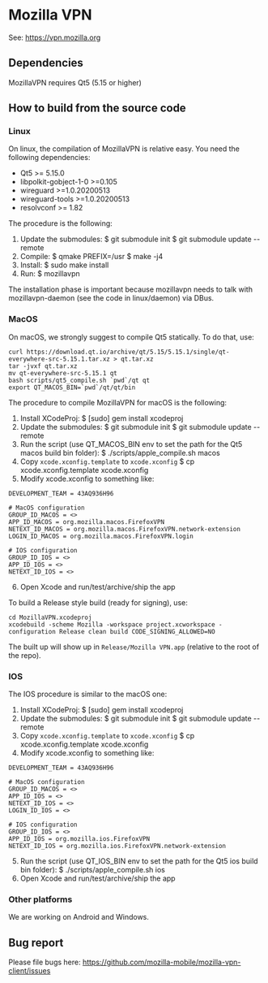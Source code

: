 # Mozilla VPN

See: https://vpn.mozilla.org

## Dependencies

MozillaVPN requires Qt5 (5.15 or higher)

## How to build from the source code

### Linux

On linux, the compilation of MozillaVPN is relative easy. You need the
following dependencies:

- Qt5 >= 5.15.0
- libpolkit-gobject-1-0 >=0.105
- wireguard >=1.0.20200513
- wireguard-tools >=1.0.20200513
- resolvconf >= 1.82

The procedure is the following:
1. Update the submodules:
  $ git submodule init
  $ git submodule update --remote
2. Compile:
  $ qmake PREFIX=/usr
  $ make -j4
3. Install:
  $ sudo make install
4. Run:
  $ mozillavpn

The installation phase is important because mozillavpn needs to talk with
mozillavpn-daemon (see the code in linux/daemon) via DBus.

### MacOS

On macOS, we strongly suggest to compile Qt5 statically. To do that, use:
```
curl https://download.qt.io/archive/qt/5.15/5.15.1/single/qt-everywhere-src-5.15.1.tar.xz > qt.tar.xz
tar -jvxf qt.tar.xz
mv qt-everywhere-src-5.15.1 qt
bash scripts/qt5_compile.sh `pwd`/qt qt
export QT_MACOS_BIN=`pwd`/qt/qt/bin
```

The procedure to compile MozillaVPN for macOS is the following:

1. Install XCodeProj:
  $ [sudo] gem install xcodeproj
2. Update the submodules:
  $ git submodule init
  $ git submodule update --remote
3. Run the script (use QT\_MACOS\_BIN env to set the path for the Qt5 macos build bin folder):
  $ ./scripts/apple\_compile.sh macos
4. Copy `xcode.xconfig.template` to `xcode.xconfig`
  $ cp xcode.xconfig.template xcode.xconfig
5. Modify xcode.xconfig to something like:
```
DEVELOPMENT_TEAM = 43AQ936H96

# MacOS configuration
GROUP_ID_MACOS = <>
APP_ID_MACOS = org.mozilla.macos.FirefoxVPN
NETEXT_ID_MACOS = org.mozilla.macos.FirefoxVPN.network-extension
LOGIN_ID_MACOS = org.mozilla.macos.FirefoxVPN.login

# IOS configuration
GROUP_ID_IOS = <>
APP_ID_IOS = <>
NETEXT_ID_IOS = <>
```
6. Open Xcode and run/test/archive/ship the app

To build a Release style build (ready for signing), use:
```
cd MozillaVPN.xcodeproj
xcodebuild -scheme Mozilla -workspace project.xcworkspace -configuration Release clean build CODE_SIGNING_ALLOWED=NO
```

The built up will show up in `Release/Mozilla VPN.app` (relative to the root of the repo).

### IOS

The IOS procedure is similar to the macOS one:
1. Install XCodeProj:
  $ [sudo] gem install xcodeproj
2. Update the submodules:
  $ git submodule init
  $ git submodule update --remote
4. Copy `xcode.xconfig.template` to `xcode.xconfig`
  $ cp xcode.xconfig.template xcode.xconfig
5. Modify xcode.xconfig to something like:
```
DEVELOPMENT_TEAM = 43AQ936H96

# MacOS configuration
GROUP_ID_MACOS = <>
APP_ID_IOS = <>
NETEXT_ID_IOS = <>
LOGIN_ID_IOS = <>

# IOS configuration
GROUP_ID_IOS = <>
APP_ID_IOS = org.mozilla.ios.FirefoxVPN
NETEXT_ID_IOS = org.mozilla.ios.FirefoxVPN.network-extension
```
5. Run the script (use QT\_IOS\_BIN env to set the path for the Qt5 ios build bin folder):
  $ ./scripts/apple\_compile.sh ios
6. Open Xcode and run/test/archive/ship the app

### Other platforms

We are working on Android and Windows.

## Bug report

Please file bugs here: https://github.com/mozilla-mobile/mozilla-vpn-client/issues
